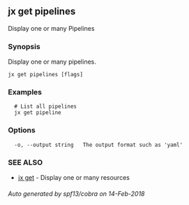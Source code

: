 ## jx get pipelines

Display one or many Pipelines

### Synopsis


Display one or many pipelines.

```
jx get pipelines [flags]
```

### Examples

```
  # List all pipelines
  jx get pipeline
```

### Options

```
  -o, --output string   The output format such as 'yaml'
```

### SEE ALSO
* [jx get](jx_get.md)	 - Display one or many resources

###### Auto generated by spf13/cobra on 14-Feb-2018
